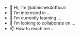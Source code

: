 - 👋 Hi, I’m @abhishek4official
- 👀 I’m interested in ...
- 🌱 I’m currently learning ...
- 💞️ I’m looking to collaborate on ...
- 📫 How to reach me ...

<!---
abhishek4official/abhishek4official is a ✨ special ✨ repository because its `README.md` (this file) appears on your GitHub profile.
You can click the Preview link to take a look at your changes.
--->
